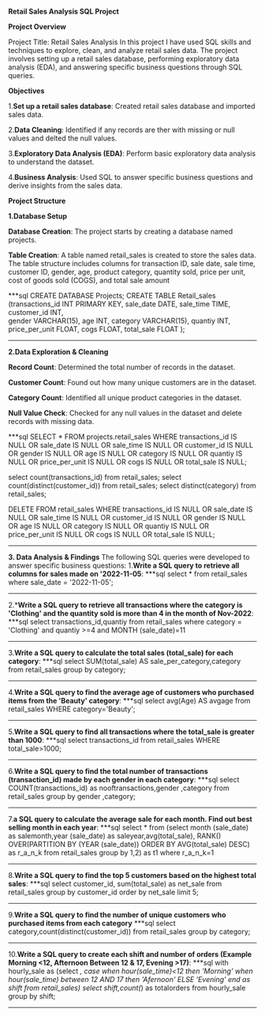 **Retail Sales Analysis SQL Project**

**Project Overview**

Project Title: Retail Sales Analysis
In this project I have used SQL skills and techniques to explore, clean, and analyze retail sales data. The project involves setting up a retail sales database, performing exploratory data analysis (EDA), and answering specific business questions through SQL queries.

**Objectives**

1.**Set up a retail sales database**: Created retail sales database and imported sales data.

2.**Data Cleaning**: Identified if any records are ther with missing or null values and delted the null values.

3.**Exploratory Data Analysis (EDA)**: Perform basic exploratory data analysis to understand the dataset.

4.**Business Analysis**: Used SQL to answer specific business questions and derive insights from the sales data.

**Project Structure**

**1.Database Setup**

**Database Creation**: The project starts by creating a database named projects.

**Table Creation**: A table named retail_sales is created to store the sales data. The table structure includes columns for transaction ID, sale date, sale time, customer ID, gender, age, product category, quantity sold, price per unit, cost of goods sold (COGS), and total sale amount

***sql
CREATE DATABASE Projects;
CREATE TABLE Retail_sales
 (transactions_id	INT PRIMARY KEY,
 sale_date	DATE,
 sale_time	TIME,
 customer_id INT,	
 gender	VARCHAR(15),
 age	INT,
 category	VARCHAR(15),
 quantiy INT,	
 price_per_unit	FLOAT,
 cogs	FLOAT,
 total_sale FLOAT );
***

**2.Data Exploration & Cleaning**

**Record Count**: Determined the total number of records in the dataset.

**Customer Count**: Found out how many unique customers are in the dataset.

**Category Count**: Identified all unique product categories in the dataset.

**Null Value Check**: Checked for any null values in the dataset and delete records with missing data.

 ***sql
  SELECT * FROM projects.retail_sales
 WHERE transactions_id IS NULL
 OR
 sale_date IS NULL
 OR sale_time IS NULL
 OR customer_id IS NULL
 OR gender IS NULL
 OR age IS NULL 
 OR category IS NULL
 OR quantiy IS NULL
 OR price_per_unit IS NULL
 OR cogs IS NULL
 OR total_sale IS NULL;

 select count(transactions_id) from retail_sales;
 select count(distinct(customer_id)) from retail_sales;
 select distinct(category) from retail_sales;
 
  DELETE FROM retail_sales
 WHERE transactions_id IS NULL
 OR
 sale_date IS NULL
 OR sale_time IS NULL
 OR customer_id IS NULL
 OR gender IS NULL
 OR age IS NULL 
 OR category IS NULL
 OR quantiy IS NULL
 OR price_per_unit IS NULL
 OR cogs IS NULL
 OR total_sale IS NULL;
 ***

**3. Data Analysis & Findings**
The following SQL queries were developed to answer specific business questions:
1.**Write a SQL query to retrieve all columns for sales made on '2022-11-05**:
***sql
select * from retail_sales where sale_date = '2022-11-05';
***
2.***Write a SQL query to retrieve all transactions where the category is 'Clothing' and the quantity sold is more than 4 in the month of Nov-2022**:
***sql
 select transactions_id,quantiy from retail_sales where category = 'Clothing' and quantiy >=4 and MONTH (sale_date)=11
 ***
3.**Write a SQL query to calculate the total sales (total_sale) for each category**:
***sql
select SUM(total_sale) AS sale_per_category,category from retail_sales
group by category;
***
4.**Write a SQL query to find the average age of customers who purchased items from the 'Beauty' category**:
***sql
select avg(Age) AS avgage from retail_sales
WHERE category='Beauty';
***
5.**Write a SQL query to find all transactions where the total_sale is greater than 1000**:
***sql
select transactions_id from retail_sales
WHERE total_sale>1000;
***
6.**Write a SQL query to find the total number of transactions (transaction_id) made by each gender in each category**:
***sql
select COUNT(transactions_id) as nooftransactions,gender ,category from retail_sales
group by gender ,category;
***
7.**a SQL query to calculate the average sale for each month. Find out best selling month in each year**:
***sql
select * from (select month (sale_date) as salemonth,year (sale_date)  as saleyear,avg(total_sale),
RANK() OVER(PARTITION BY (YEAR (sale_date)) ORDER BY AVG(total_sale) DESC) as r_a_n_k
from retail_sales 
group by 1,2) as t1
where r_a_n_k=1
***
8.**Write a SQL query to find the top 5 customers based on the highest total sales**:
***sql 
select customer_id, sum(total_sale) as net_sale
from retail_sales
group by customer_id
order by net_sale
limit 5;
***
9.**Write a SQL query to find the number of unique customers who purchased items from each category**
***sql
select category,count(distinct(customer_id))
from retail_sales
group by category;
***
10.**Write a SQL query to create each shift and number of orders (Example Morning <12, Afternoon Between 12 & 17, Evening >17)**:
***sql
with hourly_sale as 
(select *,
case when hour(sale_time)<12 then 'Morning'
       when hour(sale_time) between 12 AND 17 then 'Afernoon'
	ELSE 'Evening'
    end as shift
from retail_sales)
select shift,count(*) as totalorders from hourly_sale
group by shift;
***
